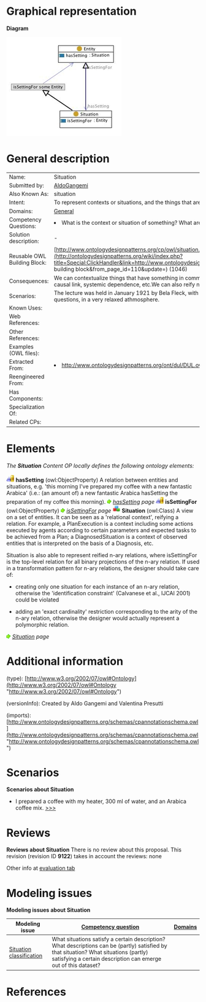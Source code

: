 #  Graphical representation


__Diagram__




[![Image:Situation.jpg](./20090611002949!Situation.jpg)](../Image/Situation.jpg.md "Image:Situation.jpg")




#  General description




|  |  |
| --- | --- |
|  Name: |  Situation |
|  Submitted by: | [AldoGangemi](../User/AldoGangemi.md "User:AldoGangemi") |
|  Also Known As: |  situation |
|  Intent: |  To represent contexts or situations, and the things that are contextualized. |
|  Domains: | [General](../Community/General.md "Community:General") |
|  Competency Questions: | <li> What is the context or situation of something? What are the things present in this context or situation?</li> |
|  Solution description: |  - |
|  Reusable OWL Building Block: | [http://www.ontologydesignpatterns.org/cp/owl/situation.owl](http://ontologydesignpatterns.org/wiki/index.php?title=Special:ClickHandler&link=http://www.ontologydesignpatterns.org/cp/owl/situation.owl&message=OWL building block&from_page_id=110&update=) (1046) |
|  Consequences: |  We can contextualize things that have something in common, or are associated: a same place, time, view, causal link, systemic dependence, etc.We can also reify n-ary relations as situations. |
|  Scenarios: |  The lecture was held in January 1921 by Bela Fleck, with some physicians in the audience making questions, in a very relaxed athmosphere. |
|  Known Uses: |  |
|  Web References: |  |
|  Other References: |  |
|  Examples (OWL files): |  |
|  Extracted From: | <li><a class="external free" href="http://www.ontologydesignpatterns.org/ont/dul/DUL.owl" rel="nofollow" title="http://www.ontologydesignpatterns.org/ont/dul/DUL.owl">http://www.ontologydesignpatterns.org/ont/dul/DUL.owl</a></li> |
|  Reengineered From: |  |
|  Has Components: |  |
|  Specialization Of: |  |
|  Related CPs: |  |


  




#  Elements


_The __Situation__ Content OP locally defines the following ontology elements:_



[![ObjectProperty](./20px-ObjectProperty.gif)](../Image/ObjectProperty.gif.md "ObjectProperty") __hasSetting__ (owl:ObjectProperty) A relation between entities and situations, e.g. 'this morning I've prepared my coffee with a new fantastic Arabica' (i.e.: (an amount of) a new fantastic Arabica hasSetting the preparation of my coffee this morning). 
 [![](./11px-ArrowRight.gif)](../Image/ArrowRight.gif.md "ArrowRight.gif") _[hasSetting](./Situation/hasSetting.md "Submissions:Situation/hasSetting") page_
[![ObjectProperty](./20px-ObjectProperty.gif)](../Image/ObjectProperty.gif.md "ObjectProperty") __isSettingFor__ (owl:ObjectProperty) 
 [![](./11px-ArrowRight.gif)](../Image/ArrowRight.gif.md "ArrowRight.gif") _[isSettingFor](./Situation/isSettingFor.md "Submissions:Situation/isSettingFor") page_
[![Class](./20px-Class.gif)](../Image/Class.gif.md "Class") __Situation__ (owl:Class) A view on a set of entities. It can be seen as a 'relational context', reifying a relation.
For example, a PlanExecution is a context including some actions executed by agents according to certain parameters and expected tasks to be achieved from a Plan; a DiagnosedSituation is a context of observed entities that is interpreted on the basis of a Diagnosis, etc.


Situation is also able to represent reified n-ary relations, where isSettingFor is the top-level relation for all binary projections of the n-ary relation. If used in a transformation pattern for n-ary relations, the designer should take care of:


- creating only one situation for each instance of an n-ary relation, otherwise the 'identification constraint' (Calvanese et al., IJCAI 2001) could be violated


- adding an 'exact cardinality' restriction corresponding to the arity of the n-ary relation, otherwise the designer would actually represent a polymorphic relation. 



 [![](./11px-ArrowRight.gif)](../Image/ArrowRight.gif.md "ArrowRight.gif") _[Situation](../DescriptionAndSituation/DescriptionAndSituation.md "Submissions:Situation/Situation") page_
#  Additional information


(type): [http://www.w3.org/2002/07/owl#Ontology](http://www.w3.org/2002/07/owl#Ontology "http://www.w3.org/2002/07/owl#Ontology")


(versionInfo): Created by Aldo Gangemi and Valentina Presutti


(imports): [http://www.ontologydesignpatterns.org/schemas/cpannotationschema.owl](http://www.ontologydesignpatterns.org/schemas/cpannotationschema.owl "http://www.ontologydesignpatterns.org/schemas/cpannotationschema.owl")



#  Scenarios



__Scenarios about Situation__
* I prepared a coffee with my heater, 300 ml of water, and an Arabica coffee mix. [>>>](./AgentRole/Scenario_1.md "http://ontologydesignpatterns.org/wiki/Submissions:Situation/Scenario_1")


#  Reviews



__Reviews about Situation__
There is no review about this proposal.
This revision (revision ID __9122__) takes in account the reviews: none


Other info at [evaluation tab](http://ontologydesignpatterns.org/wiki/index.php?title=Submissions:Situation&action=evaluation "http://ontologydesignpatterns.org/wiki/index.php?title=Submissions:Situation&action=evaluation")




  




#  Modeling issues



__Modeling issues about Situation__


| Modeling issue | [Competency question](../Property/CompetencyQuestion.md "Property:CompetencyQuestion") | [Domains](../Property/Domain.md "Property:Domain") |
| --- | --- | --- |
| [Situation classification](../Community/Situation_classification.md "Community:Situation classification") | What situations satisfy a certain description? What descriptions can be (partly) satisfied by that situation? What situations (partly) satisfying a certain description can emerge out of this dataset? |  |



  




#  References